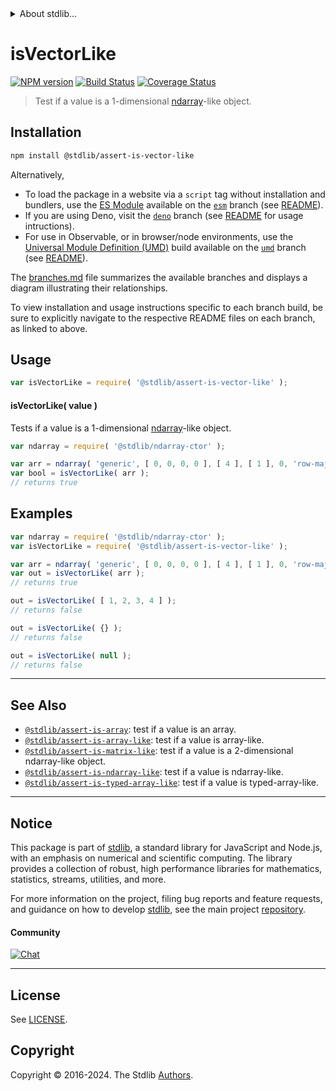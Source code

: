 <!--

@license Apache-2.0

Copyright (c) 2018 The Stdlib Authors.

Licensed under the Apache License, Version 2.0 (the "License");
you may not use this file except in compliance with the License.
You may obtain a copy of the License at

   http://www.apache.org/licenses/LICENSE-2.0

Unless required by applicable law or agreed to in writing, software
distributed under the License is distributed on an "AS IS" BASIS,
WITHOUT WARRANTIES OR CONDITIONS OF ANY KIND, either express or implied.
See the License for the specific language governing permissions and
limitations under the License.

-->


<details>
  <summary>
    About stdlib...
  </summary>
  <p>We believe in a future in which the web is a preferred environment for numerical computation. To help realize this future, we've built stdlib. stdlib is a standard library, with an emphasis on numerical and scientific computation, written in JavaScript (and C) for execution in browsers and in Node.js.</p>
  <p>The library is fully decomposable, being architected in such a way that you can swap out and mix and match APIs and functionality to cater to your exact preferences and use cases.</p>
  <p>When you use stdlib, you can be absolutely certain that you are using the most thorough, rigorous, well-written, studied, documented, tested, measured, and high-quality code out there.</p>
  <p>To join us in bringing numerical computing to the web, get started by checking us out on <a href="https://github.com/stdlib-js/stdlib">GitHub</a>, and please consider <a href="https://opencollective.com/stdlib">financially supporting stdlib</a>. We greatly appreciate your continued support!</p>
</details>

# isVectorLike

[![NPM version][npm-image]][npm-url] [![Build Status][test-image]][test-url] [![Coverage Status][coverage-image]][coverage-url] <!-- [![dependencies][dependencies-image]][dependencies-url] -->

> Test if a value is a 1-dimensional [ndarray][@stdlib/ndarray/ctor]-like object.

<section class="installation">

## Installation

```bash
npm install @stdlib/assert-is-vector-like
```

Alternatively,

-   To load the package in a website via a `script` tag without installation and bundlers, use the [ES Module][es-module] available on the [`esm`][esm-url] branch (see [README][esm-readme]).
-   If you are using Deno, visit the [`deno`][deno-url] branch (see [README][deno-readme] for usage intructions).
-   For use in Observable, or in browser/node environments, use the [Universal Module Definition (UMD)][umd] build available on the [`umd`][umd-url] branch (see [README][umd-readme]).

The [branches.md][branches-url] file summarizes the available branches and displays a diagram illustrating their relationships.

To view installation and usage instructions specific to each branch build, be sure to explicitly navigate to the respective README files on each branch, as linked to above.

</section>

<section class="usage">

## Usage

```javascript
var isVectorLike = require( '@stdlib/assert-is-vector-like' );
```

#### isVectorLike( value )

Tests if a value is a 1-dimensional [ndarray][@stdlib/ndarray/ctor]-like object.

```javascript
var ndarray = require( '@stdlib/ndarray-ctor' );

var arr = ndarray( 'generic', [ 0, 0, 0, 0 ], [ 4 ], [ 1 ], 0, 'row-major' );
var bool = isVectorLike( arr );
// returns true
```

</section>

<!-- /.usage -->

<section class="examples">

## Examples

<!-- eslint no-undef: "error" -->

```javascript
var ndarray = require( '@stdlib/ndarray-ctor' );
var isVectorLike = require( '@stdlib/assert-is-vector-like' );

var arr = ndarray( 'generic', [ 0, 0, 0, 0 ], [ 4 ], [ 1 ], 0, 'row-major' );
var out = isVectorLike( arr );
// returns true

out = isVectorLike( [ 1, 2, 3, 4 ] );
// returns false

out = isVectorLike( {} );
// returns false

out = isVectorLike( null );
// returns false
```

</section>

<!-- /.examples -->

<!-- Section for related `stdlib` packages. Do not manually edit this section, as it is automatically populated. -->

<section class="related">

* * *

## See Also

-   <span class="package-name">[`@stdlib/assert-is-array`][@stdlib/assert/is-array]</span><span class="delimiter">: </span><span class="description">test if a value is an array.</span>
-   <span class="package-name">[`@stdlib/assert-is-array-like`][@stdlib/assert/is-array-like]</span><span class="delimiter">: </span><span class="description">test if a value is array-like.</span>
-   <span class="package-name">[`@stdlib/assert-is-matrix-like`][@stdlib/assert/is-matrix-like]</span><span class="delimiter">: </span><span class="description">test if a value is a 2-dimensional ndarray-like object.</span>
-   <span class="package-name">[`@stdlib/assert-is-ndarray-like`][@stdlib/assert/is-ndarray-like]</span><span class="delimiter">: </span><span class="description">test if a value is ndarray-like.</span>
-   <span class="package-name">[`@stdlib/assert-is-typed-array-like`][@stdlib/assert/is-typed-array-like]</span><span class="delimiter">: </span><span class="description">test if a value is typed-array-like.</span>

</section>

<!-- /.related -->

<!-- Section for all links. Make sure to keep an empty line after the `section` element and another before the `/section` close. -->


<section class="main-repo" >

* * *

## Notice

This package is part of [stdlib][stdlib], a standard library for JavaScript and Node.js, with an emphasis on numerical and scientific computing. The library provides a collection of robust, high performance libraries for mathematics, statistics, streams, utilities, and more.

For more information on the project, filing bug reports and feature requests, and guidance on how to develop [stdlib][stdlib], see the main project [repository][stdlib].

#### Community

[![Chat][chat-image]][chat-url]

---

## License

See [LICENSE][stdlib-license].


## Copyright

Copyright &copy; 2016-2024. The Stdlib [Authors][stdlib-authors].

</section>

<!-- /.stdlib -->

<!-- Section for all links. Make sure to keep an empty line after the `section` element and another before the `/section` close. -->

<section class="links">

[npm-image]: http://img.shields.io/npm/v/@stdlib/assert-is-vector-like.svg
[npm-url]: https://npmjs.org/package/@stdlib/assert-is-vector-like

[test-image]: https://github.com/stdlib-js/assert-is-vector-like/actions/workflows/test.yml/badge.svg?branch=v0.2.1
[test-url]: https://github.com/stdlib-js/assert-is-vector-like/actions/workflows/test.yml?query=branch:v0.2.1

[coverage-image]: https://img.shields.io/codecov/c/github/stdlib-js/assert-is-vector-like/main.svg
[coverage-url]: https://codecov.io/github/stdlib-js/assert-is-vector-like?branch=main

<!--

[dependencies-image]: https://img.shields.io/david/stdlib-js/assert-is-vector-like.svg
[dependencies-url]: https://david-dm.org/stdlib-js/assert-is-vector-like/main

-->

[chat-image]: https://img.shields.io/gitter/room/stdlib-js/stdlib.svg
[chat-url]: https://app.gitter.im/#/room/#stdlib-js_stdlib:gitter.im

[stdlib]: https://github.com/stdlib-js/stdlib

[stdlib-authors]: https://github.com/stdlib-js/stdlib/graphs/contributors

[umd]: https://github.com/umdjs/umd
[es-module]: https://developer.mozilla.org/en-US/docs/Web/JavaScript/Guide/Modules

[deno-url]: https://github.com/stdlib-js/assert-is-vector-like/tree/deno
[deno-readme]: https://github.com/stdlib-js/assert-is-vector-like/blob/deno/README.md
[umd-url]: https://github.com/stdlib-js/assert-is-vector-like/tree/umd
[umd-readme]: https://github.com/stdlib-js/assert-is-vector-like/blob/umd/README.md
[esm-url]: https://github.com/stdlib-js/assert-is-vector-like/tree/esm
[esm-readme]: https://github.com/stdlib-js/assert-is-vector-like/blob/esm/README.md
[branches-url]: https://github.com/stdlib-js/assert-is-vector-like/blob/main/branches.md

[stdlib-license]: https://raw.githubusercontent.com/stdlib-js/assert-is-vector-like/main/LICENSE

[@stdlib/ndarray/ctor]: https://github.com/stdlib-js/ndarray-ctor

<!-- <related-links> -->

[@stdlib/assert/is-array]: https://github.com/stdlib-js/assert-is-array

[@stdlib/assert/is-array-like]: https://github.com/stdlib-js/assert-is-array-like

[@stdlib/assert/is-matrix-like]: https://github.com/stdlib-js/assert-is-matrix-like

[@stdlib/assert/is-ndarray-like]: https://github.com/stdlib-js/assert-is-ndarray-like

[@stdlib/assert/is-typed-array-like]: https://github.com/stdlib-js/assert-is-typed-array-like

<!-- </related-links> -->

</section>

<!-- /.links -->
